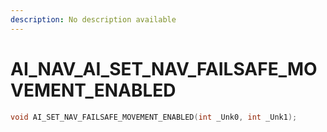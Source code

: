 ```yaml
---
description: No description available 
---
```


# AI_NAV\_AI_SET_NAV_FAILSAFE_MOVEMENT_ENABLED

```cpp
void AI_SET_NAV_FAILSAFE_MOVEMENT_ENABLED(int _Unk0, int _Unk1);
```